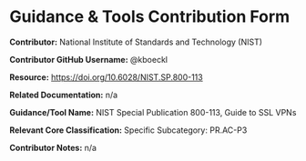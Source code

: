 # Guidance & Tools Contribution Form

**Contributor:** National Institute of Standards and Technology (NIST)

**Contributor GitHub Username:** @kboeckl

**Resource:** https://doi.org/10.6028/NIST.SP.800-113

**Related Documentation:** n/a

**Guidance/Tool Name:** NIST Special Publication 800-113, Guide to SSL VPNs

**Relevant Core Classification:** Specific Subcategory: PR.AC-P3

**Contributor Notes:** n/a
